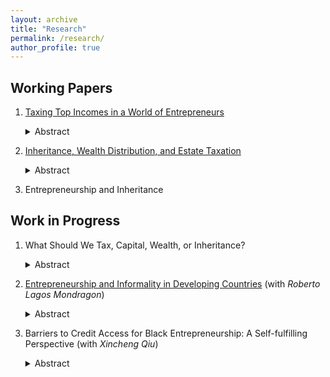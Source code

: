 ```yaml
---
layout: archive
title: "Research"
permalink: /research/
author_profile: true
---
```



## Working Papers
1. [Taxing Top Incomes in a World of Entrepreneurs](../files/TaxTop.pdf)     
   <details><summary>Abstract</summary>   
   This paper shows that high top marginal income tax rates generate large aggregate output and productivity losses. These losses arise because taxes distort decisions of entrepreneurs, who constitute a large share of high income earners. I identify two novel distortions. The first one is the "productivity investment effect". Top income tax rates distort the productivity accumulation decisions not only of entrepreneurs who are already in the top income bracket but also of those who will become top earners in the future by building up their firms. This is because households are forward looking. Anticipating that they will be subject to the high top income tax rate in the future, these middle-income entrepreneurs find it less optimal to accumulate productivity for their firms now. As a result, they slow down their productivity accumulation process. The second force is the "incorporation timing effect". Successful entrepreneurs grow their firms and then sell their businesses to the corporate sector through incorporation. High top tax rates push these entrepreneurs to sell before their firms reach their full productivity potential. This force is driven by a feature of the tax code: the sale of a firm is treated as capital gains, which are taxed at a lower rate than ordinary income. Therefore, when the top income tax rate gets higher, entrepreneurs tend to use incorporation as a tax shelter and incorporate their firms earlier. Early incorporation timing means entrepreneurs do not have enough time to grow their firms to their full productivity potential. These prematurely incorporated businesses lower productivity in the corporate sector. Both effects imply that even though it targets only a small fraction of households, increasing the top marginal income tax rate generates large output costs by decreasing productivity. Since lower productivity erodes the tax base, in a calibrated model, the revenue-maximizing top income tax rate is 45%.
   </details>

2. [Inheritance, Wealth Distribution, and Estate Taxation](../files/Inheritance_and_Wealth.pdf)
   <details><summary>Abstract</summary>
   The estate tax has been considered by its supporters as a natural way to reduce wealth inequality because it targets the wealthy directly. However, this conclusion relies heavily on the underlying assumption that inheritance plays a crucial role in wealth accumulation for the rich. Using data from the Survey of Consumer Finances, this paper exhibits novel evidence about wealthy households and the inheritance they have received. Specifically: 1) less than 14% of the richest one percent's wealth is directly attributable to inheritances. 2) More than half of the top one percent by wealth do not receive any inheritances over their lifetime. Then, in a quantitative model that accounts for novel facts on inheritance received by the rich, this paper finds that even if the estate tax rate were raised to 100 percent, the top one percent wealth holding would drop by only 3.5 percentage points. Moreover, compared with taxing the incomes of the top one percent earners, taxing estates generates a large output loss for a given amount of wealth redistribution, suggesting that estate taxation may not be an effective tool for wealth redistribution.
   </details>

3. Entrepreneurship and Inheritance
   
## Work in Progress
1. What Should We Tax, Capital, Wealth, or Inheritance?
   <details><summary>Abstract</summary>
   In recent decades, wealth inequality has become an increasingly prominent issue in many developed countries. The United States, in particular, has seen significant increases in wealth gaps, sparking fierce debates over how best to address the issue. One of the most contentious proposals has been the idea of redistributive policies, including calls to tax capital income, wealth, and inheritance. In this paper, we examine the impacts of capital income, wealth, and estate taxation within a quantitative framework. In contrast to existing studies, we also investigate joint reforms, in which the government can simultaneously modify the schedules for all three taxes.
   </details>

2. [Entrepreneurship and Informality in Developing Countries](../files/Informal_Firms_Abstract.pdf) 
   (with *Roberto Lagos Mondragon*)
   <details><summary>Abstract</summary>   
   The informal sector is a prominent feature of developing countries. These high informality levels have important consequences for development. Using the Brazilian National Household Sample Survey (PNAD) data, we present three main findings. First, surprisingly, over one-third of entrepreneurs in the top income decile of the entire Brazilian population operate businesses in the informal sector. Second, formal sector entrepreneurs are primarily concentrated in higher income groups, with 29.2% of them belonging to the top income decile and 61.5% to income deciles 8-10. Lastly, we observe that informal sector entrepreneurs in the top income group are more likely to switch to the formal sector, while formal sector entrepreneurs in the bottom income group are more likely to switch to the informal sector. We propose a general equilibrium, heterogeneous agent model with occupation choice and learning to reconcile these empirical observations. We then calibrate this model to match empirical moments. The calibrated model serves as a laboratory for conducting policy experiments.
   </details>

3. Barriers to Credit Access for Black Entrepreneurship: A Self-fulfilling Perspective
   (with *Xincheng Qiu*)
   <details><summary>Abstract</summary>
   Black-owned businesses tend to operate with less finance and employ fewer workers than those owned by Whites. Using micro-data on Black- and White-owned startups, we observe a pronounced racial financing gap in the startup year. White entrepreneurs are more likely to secure bank loans, and, conditional on receiving a loan, they tend to receive higher amounts. However, this gap diminishes over time and disappears after seven years of operation. We propose a model rooted in the concept of self-fulfilling to account for this fact. When startups apply for a bank loan, they lack a production history. Consequently, banks rely on the overall performance of firms within racial groups to form their guess about the business quality for loan evaluations. As businesses establish a track record over time, they can leverage their own performance as a signal of quality. Consequently, banks increasingly base loan decisions on individual business performance rather than group averages. However, the initial lack of funding for many black-owned startups hampers their subsequent growth, reinforcing perceptions of lower quality among banks and perpetuating the cycle of limited credit access for black entrepreneurs.
   </details>
